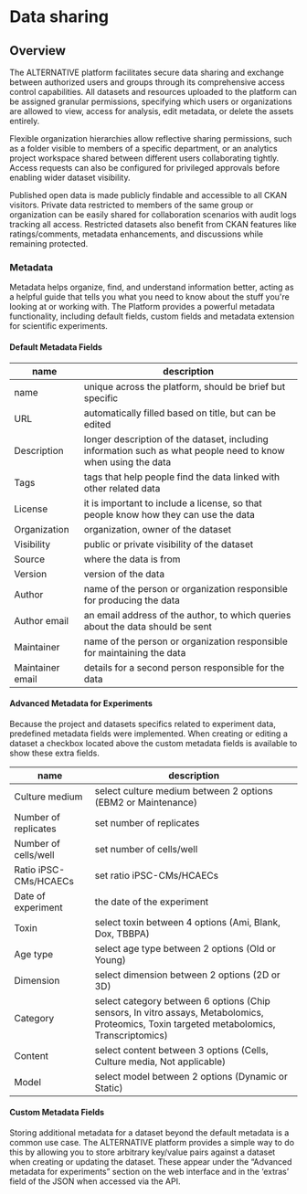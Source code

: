 
# Data sharing

## Overview

The ALTERNATIVE platform facilitates secure data sharing and exchange between authorized users and groups through its comprehensive access control capabilities. All datasets and resources uploaded to the platform can be assigned granular permissions, specifying which users or organizations are allowed to view, access for analysis, edit metadata, or delete the assets entirely.

Flexible organization hierarchies allow reflective sharing permissions, such as a folder visible to members of a specific department, or an analytics project workspace shared between different users collaborating tightly. Access requests can also be configured for privileged approvals before enabling wider dataset visibility.

Published open data is made publicly findable and accessible to all CKAN visitors. Private data restricted to members of the same group or organization can be easily shared for collaboration scenarios with audit logs tracking all access. Restricted datasets also benefit from CKAN features like ratings/comments, metadata enhancements, and discussions while remaining protected.

### Metadata

Metadata helps organize, find, and understand information better, acting as a helpful guide that tells you what you need to know about the stuff you're looking at or working with. The Platform provides a powerful metadata functionality, including default fields, custom fields and metadata extension for scientific experiments.

#### Default Metadata Fields

  | name             | description                                                                                                   |
  | ---------------- | ------------------------------------------------------------------------------------------------------------- |
  | name             | unique across the platform, should be brief but specific                                                      |
  | URL              | automatically filled based on title, but can be edited                                                        |
  | Description      | longer description of the dataset, including information such as what people need to know when using the data |
  | Tags             | tags that help people find the data linked with other related data                                            |
  | License          | it is important to include a license, so that people know how they can use the data                           |
  | Organization     | organization, owner of the dataset                                                                            |
  | Visibility       | public or private visibility of the dataset                                                                   |
  | Source           | where the data is from                                                                                        |
  | Version          | version of the data                                                                                           |
  | Author           | name of the person or organization responsible for producing the data                                         |
  | Author email     | an email address of the author, to which queries about the data should be sent                                |
  | Maintainer       | name of the person or organization responsible for maintaining the data                                       |
  | Maintainer email | details for a second person responsible for the data                                                          |

#### Advanced Metadata for Experiments
 Because the project and datasets specifics related to experiment data, predefined metadata fields were implemented. When creating or editing a dataset a checkbox located above the custom metadata fields is available to show these extra fields.

  | name                  | description                                                                                                                               |
  | --------------------- | ----------------------------------------------------------------------------------------------------------------------------------------- |
  | Culture medium        | select culture medium between 2 options (EBM2 or Maintenance)                                                                             |
  | Number of replicates  | set number of replicates                                                                                                                  |
  | Number of cells/well  | set number of cells/well                                                                                                                  |
  | Ratio iPSC-CMs/HCAECs | set ratio iPSC-CMs/HCAECs                                                                                                                 |
  | Date of experiment    | the date of the experiment                                                                                                                |
  | Toxin                 | select toxin between 4 options (Ami, Blank, Dox, TBBPA)                                                                                   |
  | Age type              | select age type between 2 options (Old or Young)                                                                                          |
  | Dimension             | select dimension between 2 options (2D or 3D)                                                                                             |
  | Category              | select category between 6 options (Chip sensors, In vitro assays, Metabolomics, Proteomics, Toxin targeted metabolomics, Transcriptomics) |
  | Content               | select content between 3 options (Cells, Culture media, Not applicable)                                                                   |
  | Model                 | select model between 2 options (Dynamic or Static)                                                                                        |

#### Custom Metadata Fields
 Storing additional metadata for a dataset beyond the default metadata is a common use case. The ALTERNATIVE platform provides a simple way to do this by allowing you to store arbitrary key/value pairs against a dataset when creating or updating the dataset. These appear under the “Advanced metadata for experiments” section on the web interface and in the ‘extras’ field of the JSON when accessed via the API.
